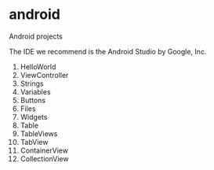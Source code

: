 # android
Android projects

The IDE we recommend is the Android Studio by Google, Inc.

1. HelloWorld
2. ViewController
3. Strings
4. Variables
5. Buttons
6. Files
7. Widgets
8. Table
9. TableViews
10. TabView
11. ContainerView
12. CollectionView
